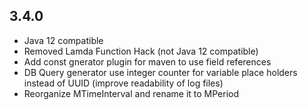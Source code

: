 
## 3.4.0

* Java 12 compatible
* Removed Lamda Function Hack (not Java 12 compatible)
* Add const gnerator plugin for maven to use field references
* DB Query generator use integer counter for variable place holders instead of UUID (improve readability of log files)
* Reorganize MTimeInterval and rename it to MPeriod
